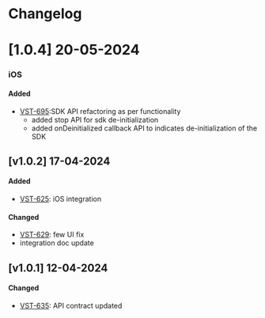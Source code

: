 # Changelog

# [1.0.4] 20-05-2024

### iOS
#### Added
- [VST-695](https://exotel.atlassian.net/browse/VST-695):SDK API refactoring as per functionality
  * added stop API for sdk de-initialization
  * added onDeinitialized callback API to indicates de-initialization of the SDK
  
## [v1.0.2] 17-04-2024

#### Added 
- [VST-625](https://exotel.atlassian.net/browse/VST-625): iOS integration

#### Changed
- [VST-629](https://exotel.atlassian.net/browse/VST-629): few UI fix
- integration doc update


## [v1.0.1] 12-04-2024

#### Changed
- [VST-635](https://exotel.atlassian.net/browse/VST-635): API contract updated

